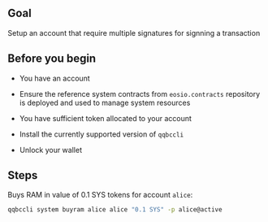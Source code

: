 ## Goal

Setup an account that require multiple signatures for signning a transaction

## Before you begin

* You have an account

* Ensure the reference system contracts from `eosio.contracts` repository is deployed and used to manage system resources

* You have sufficient token allocated to your account

* Install the currently supported version of `qqbccli`

* Unlock your wallet

## Steps

Buys RAM in value of 0.1 SYS tokens for account `alice`:

```sh
qqbccli system buyram alice alice "0.1 SYS" -p alice@active
```